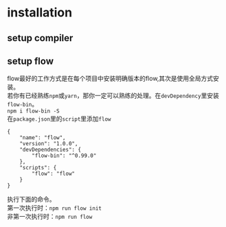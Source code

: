 # installation

## setup compiler



## setup flow

flow最好的工作方式是在每个项目中安装明确版本的flow,其次是使用全局方式安装。  
若你有已经熟练`npm`或`yarn`，那你一定可以熟练的处理。在`devDependency`里安装`flow-bin`。  
`npm i flow-bin -S`  
在`package.json`里的`script`里添加`flow`  
```
{
    "name": "flow",
    "version": "1.0.0",
    "devDependencies": {
        "flow-bin": "^0.99.0"
    },
    "scripts": {
        "flow": "flow"
    }
}
```
执行下面的命令。  
第一次执行时：`npm run flow init`  
非第一次执行时：`npm run flow`  